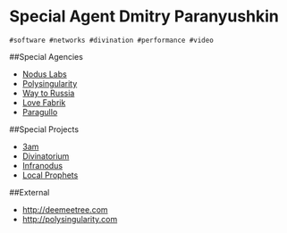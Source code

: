 Special Agent Dmitry Paranyushkin
=============

`#software #networks #divination #performance #video`


##Special Agencies

* [Nodus Labs](../../../../agencies/noduslabs)
* [Polysingularity](../../../../agencies/polysingularity)
* [Way to Russia](../../../../agencies/waytorussia)
* [Love Fabrik](../../../../agencies/lovefabrik)
* [Paragullo](../../../../agencies/paragullo)


##Special Projects

* [3am](../../../../projects/3am)
* [Divinatorium](../../../../projects/divinatorium)
* [Infranodus](../../../../projects/infranodus)
* [Local Prophets](../../../../projects/localprophets)


##External

* http://deemeetree.com
* http://polysingularity.com